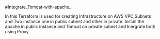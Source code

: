 #Integrate_Tomcat-with-apache_

In this Terraform is used for creating Infrastructure on AWS VPC,Subnets and Two instance one in public subnet and other in private.
Install the apache in public instance and Tomcat on private subnet and Inergrate both using Proxy
